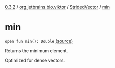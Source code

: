 [0.3.2](../../index.md) / [org.jetbrains.bio.viktor](../index.md) / [StridedVector](index.md) / [min](.)

# min

`open fun min(): Double` [(source)](https://github.com/JetBrains-Research/viktor/blob/0.3.2/src/main/kotlin/org/jetbrains/bio/viktor/StridedVector.kt#L224)

Returns the minimum element.

Optimized for dense vectors.

